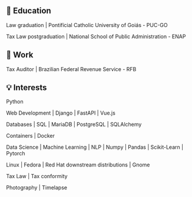 <div class="termy">

## :book: Education

Law graduation | Pontifícial Catholic University of Goiás - PUC-GO

Tax Law postgraduation | National School of Public Administration - ENAP

</div>
<div class="termy">

## :briefcase: Work

Tax Auditor | Brazilian Federal Revenue Service - RFB

</div>
<div class="termy">

## :bulb: Interests

Python

Web Development | Django | FastAPI | Vue.js

Databases | SQL | MariaDB | PostgreSQL | SQLAlchemy

Containers | Docker

Data Science | Machine Learning | NLP | Numpy | Pandas | Scikit-Learn | Pytorch

Linux | Fedora | Red Hat downstream distributions | Gnome

Tax Law | Tax conformity

Photography | Timelapse 

</div>